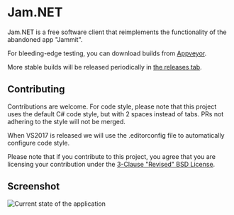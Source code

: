 # Jam.NET

Jam.NET is a free software client that reimplements the functionality of the abandoned app "Jammit".

For bleeding-edge testing, you can download builds from [Appveyor](https://ci.appveyor.com/project/maxton/jam-net/build/artifacts).

More stable builds will be released periodically in [the releases tab](https://github.com/maxton/Jam.NET/releases).

## Contributing

Contributions are welcome.
For code style, please note that this project uses the default C# code style, but with 2 spaces instead of tabs.
PRs not adhering to the style will not be merged.

When VS2017 is released we will use the .editorconfig file to automatically configure code style.

Please note that if you contribute to this project, you agree that you are licensing your contribution under the
[3-Clause "Revised" BSD License](https://github.com/maxton/Jam.NET/blob/master/COPYING).
## Screenshot

![Current state of the application](https://i.imgur.com/C9FPcKz.png)

